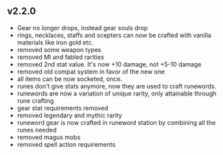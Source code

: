 
## v2.2.0

- Gear no longer drops, instead gear souls drop
- rings, necklaces, staffs and scepters can now be crafted with vanilla materials like iron gold etc.
- removed some weapon types
- removed MI and fabled rarities
- removed 2nd stat value. It's now +10 damage, not +5-10 damage
- removed old compat system in favor of the new one
- all items can be now socketed, once.
- runes don't give stats anymore, now they are used to craft runewords. 
- runewords are now a variation of unique rarity, only attainable through rune crafting
- gear stat requirements removed
- removed legendary and mythic rarity
- runeword gear is now crafted in runeword station by combining all the runes needed
- removed magus mobs
- removed spell action requirements